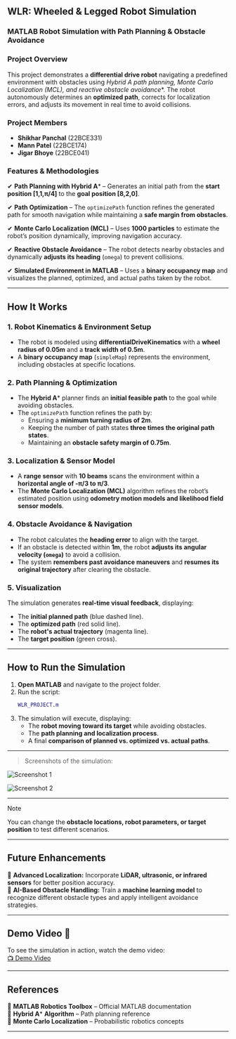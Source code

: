 ## **WLR: Wheeled & Legged Robot Simulation**
### **MATLAB Robot Simulation with Path Planning & Obstacle Avoidance**

### **Project Overview**
This project demonstrates a **differential drive robot** navigating a predefined environment with obstacles using **Hybrid A* path planning, Monte Carlo Localization (MCL), and reactive obstacle avoidance**. The robot autonomously determines an **optimized path**, corrects for localization errors, and adjusts its movement in real time to avoid collisions.

### **Project Members**
- **Shikhar Panchal** (22BCE331)  
- **Mann Patel** (22BCE174)  
- **Jigar Bhoye** (22BCE041)  

### **Features & Methodologies**
✔ **Path Planning with Hybrid A*** – Generates an initial path from the **start position [1,1,π/4]** to the **goal position [8,2,0]**.

✔ **Path Optimization** – The `optimizePath` function refines the generated path for smooth navigation while maintaining a **safe margin from obstacles**.  

✔ **Monte Carlo Localization (MCL)** – Uses **1000 particles** to estimate the robot’s position dynamically, improving navigation accuracy.  

✔ **Reactive Obstacle Avoidance** – The robot detects nearby obstacles and dynamically **adjusts its heading** (`omega`) to prevent collisions.  

✔ **Simulated Environment in MATLAB** – Uses a **binary occupancy map** and visualizes the planned, optimized, and actual paths taken by the robot.

---

## **How It Works**
### **1. Robot Kinematics & Environment Setup**
- The robot is modeled using **differentialDriveKinematics** with a **wheel radius of 0.05m** and a **track width of 0.5m**.
- A **binary occupancy map** (`simpleMap`) represents the environment, including obstacles at specific locations.

### **2. Path Planning & Optimization**
- The **Hybrid A*** planner finds an **initial feasible path** to the goal while avoiding obstacles.
- The `optimizePath` function refines the path by:
  - Ensuring a **minimum turning radius of 2m**.
  - Keeping the number of path states **three times the original path states**.
  - Maintaining an **obstacle safety margin of 0.75m**.

### **3. Localization & Sensor Model**
- A **range sensor** with **10 beams** scans the environment within a **horizontal angle of -π/3 to π/3**.
- The **Monte Carlo Localization (MCL)** algorithm refines the robot’s estimated position using **odometry motion models and likelihood field sensor models**.

### **4. Obstacle Avoidance & Navigation**
- The robot calculates the **heading error** to align with the target.
- If an obstacle is detected within **1m**, the robot **adjusts its angular velocity (`omega`)** to avoid a collision.
- The system **remembers past avoidance maneuvers** and **resumes its original trajectory** after clearing the obstacle.

### **5. Visualization**
The simulation generates **real-time visual feedback**, displaying:
- The **initial planned path** (blue dashed line).
- The **optimized path** (red solid line).
- The **robot's actual trajectory** (magenta line).
- The **target position** (green cross).

---

## **How to Run the Simulation**
1. **Open MATLAB** and navigate to the project folder.
2. Run the script:  
   ```matlab
   WLR_PROJECT.m
   ```
3. The simulation will execute, displaying:
   - The **robot moving toward its target** while avoiding obstacles.
   - The **path planning and localization process**.
   - A final **comparison of planned vs. optimized vs. actual paths**.

---
> Screenshots of the simulation:

![Screenshot 1](/Wheeled%20and%20Legged%20Robots/Images/Fig1.png)

![Screenshot 2](/Wheeled%20and%20Legged%20Robots/Images/Fig2.png)

---

> [!NOTE]
> You can change the **obstacle locations, robot parameters, or target position** to test different scenarios.

---

## **Future Enhancements**
🚀 **Advanced Localization:** Incorporate **LiDAR, ultrasonic, or infrared sensors** for better position accuracy.  
🧠 **AI-Based Obstacle Handling:** Train a **machine learning model** to recognize different obstacle types and apply intelligent avoidance strategies.  

---

## **Demo Video 🎥**
To see the simulation in action, watch the demo video:  
[📺 Demo Video](/Wheeled%20and%20Legged%20Robots/WLR_PROJECT_VID.mp4)


---

## **References**
📌 **MATLAB Robotics Toolbox** – Official MATLAB documentation  
📌 **Hybrid A*** **Algorithm** – Path planning reference  
📌 **Monte Carlo Localization** – Probabilistic robotics concepts  

---
